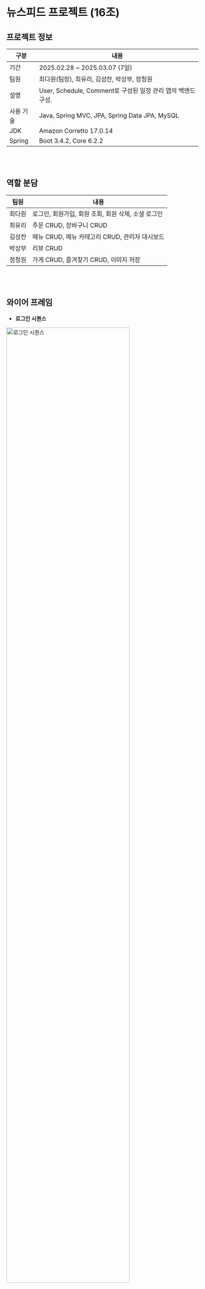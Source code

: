 # 뉴스피드 프로젝트 (16조)

## 프로젝트 정보
| 구분     | 내용                                                   |
|--------|------------------------------------------------------|
| 기간     | 2025.02.28 ~ 2025.03.07 (7일)                                |
| 팀원     | 최다원(팀장), 최유리, 김성찬, 박상부, 정청원                                |
| 설명     | User, Schedule, Comment로 구성된 일정 관리 앱의 백엔드 구성.        |
| 사용 기술  | Java, Spring MVC, JPA, Spring Data JPA, MySQL                 |
| JDK    | Amazon Corretto 17.0.14                    |
| Spring | Boot 3.4.2, Core 6.2.2                               |
  
<br/><br/>

## 역할 분담

| 팀원  | 내용                             |
|-----|--------------------------------|
| 최다원 | 로그인, 회원가입, 회원 조회, 회원 삭제, 소셜 로그인 |
| 최유리 | 주문 CRUD, 장바구니 CRUD             |
| 김성찬 | 메뉴 CRUD, 메뉴 카테고리 CRUD, 관리자 대시보드 |
| 박상부 | 리뷰 CRUD                        | 
| 정청원 | 가게 CRUD, 즐겨찾기 CRUD, 이미지 저장     |


<br/><br/>

## 와이어 프레임
- <b>로그인 시퀀스</b>
<img width="80%" alt="로그인 시퀀스" src="https://github.com/user-attachments/assets/7e27e066-c988-4e48-aea3-4b87cb5be10f" />

- <b>메인 시퀀스</b>
<img width="80%" alt="메인 시퀀스" src="https://github.com/user-attachments/assets/987db3be-0dc4-4ed2-b10f-262951824b9b" />

<br/><br/>

## ERD
<image src="https://github.com/user-attachments/assets/491dc48a-4427-4b05-98c1-7483276d023e" width="80%"></image>

<br/><br/>

## API 명세서
<br/>

<details>
  <summary><b>유저</b></summary>
  <br/>
  <div>
    <image src="https://github.com/user-attachments/assets/f7f3576e-29c0-4619-bf19-29c650626205" width="80%"></image>
  </div>
</details>

<details>
  <summary><b>프로필</b></summary>
  <br/>
  <div>
    <image src="https://github.com/user-attachments/assets/01e060bd-c048-4b8a-9dd5-bb4e23c92f46" width="80%"></image>
    <image src="https://github.com/user-attachments/assets/9024f15e-9142-4adc-a216-a28d53e98c03" width="80%"></image>
  </div>
</details>

<details>
  <summary><b>친구</b></summary>
  <br/>
  <div>
    <image src="https://github.com/user-attachments/assets/b3c2d168-5048-40d0-9d4f-1e34eae83b83" width="80%"></image>
    <image src="https://github.com/user-attachments/assets/ad0d85eb-a96b-4871-a064-b91e094b9a1d" width="80%"></image>
  </div>
</details>

<details>
  <summary><b>게시글</b></summary>
  <br/>
  <div>
    <image src="https://github.com/user-attachments/assets/e9eea4c5-ec36-4cf0-8717-a6548a84fd08" width="80%"></image>
    <image src="https://github.com/user-attachments/assets/c98d24e0-b232-47c3-ae26-a34bdd589435" width="80%"></image>
    <image src="https://github.com/user-attachments/assets/53329fee-57f4-4b91-b055-897f80d533c2" width="80%"></image>
    <image src="https://github.com/user-attachments/assets/e9fefa3b-788d-4539-9f58-c6e3a59ae877" width="80%"></image>
  </div>
</details>

<details>
  <summary><b>댓글</b></summary>
  <br/>
  <div>
    <image src="https://github.com/user-attachments/assets/0087623e-3770-47f5-878c-06c9b9d4827d" width="80%"></image>
    <image src="https://github.com/user-attachments/assets/dab37dcc-6661-4cb1-87d5-e20096843723" width="80%"></image>
  </div>
</details>

